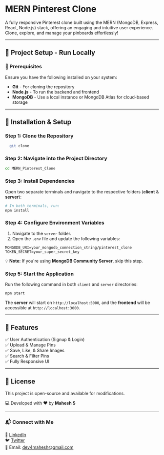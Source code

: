 # MERN Pinterest Clone

A fully responsive Pinterest clone built using the MERN (MongoDB, Express, React, Node.js) stack, offering an engaging and intuitive user experience. Clone, explore, and manage your pinboards effortlessly!

---

## 🚀 Project Setup - Run Locally

### **📌 Prerequisites**
Ensure you have the following installed on your system:
- **Git** - For cloning the repository
- **Node.js** - To run the backend and frontend
- **MongoDB** - Use a local instance or MongoDB Atlas for cloud-based storage

---

## **🔧 Installation & Setup**

### **Step 1: Clone the Repository**
```bash
  git clone 
```

### **Step 2: Navigate into the Project Directory**
```bash
cd MERN_Pinterest_Clone
```

### **Step 3: Install Dependencies**
Open two separate terminals and navigate to the respective folders (**client** & **server**):
```bash
# In both terminals, run:
npm install
```

### **Step 4: Configure Environment Variables**
1. Navigate to the `server` folder.
2. Open the `.env` file and update the following variables:
```env
MONGODB_URI=your_mongodb_connection_string/pinterest_clone
TOKEN_SECRET=your_super_secret_key
```
💡 **Note:** If you're using **MongoDB Community Server**, skip this step.

### **Step 5: Start the Application**
Run the following command in both `client` and `server` directories:
```bash
npm start
```

The **server** will start on `http://localhost:5000`, and the **frontend** will be accessible at `http://localhost:3000`.

---

## **🎯 Features**
✅ User Authentication (Signup & Login)  
✅ Upload & Manage Pins  
✅ Save, Like, & Share Images  
✅ Search & Filter Pins  
✅ Fully Responsive UI  

---

## **📜 License**
This project is open-source and available for modifications.

💻 Developed with ❤️ by **Mahesh S**

---

### **📬 Connect with Me**
🔗 [LinkedIn](https://www.linkedin.com/in/maheshh-s/)  
🐦 [Twitter](https://www.x.com/whymahesh)  
📧 Email: dev4mahesh@gmail.com

